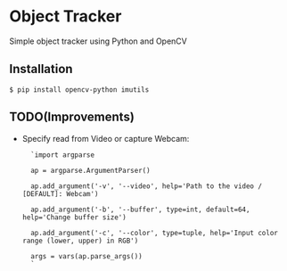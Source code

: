 # Object Tracker 
Simple object tracker using Python and OpenCV

## Installation 

`$ pip install opencv-python imutils`

## TODO(Improvements)
- Specify read from Video or capture Webcam: 
		
		`import argparse
		
		ap = argparse.ArgumentParser()
		
		ap.add_argument('-v', '--video', help='Path to the video / [DEFAULT]: Webcam')
		
		ap.add_argument('-b', '--buffer', type=int, default=64, help='Change buffer size')
		
		ap.add_argument('-c', '--color', type=tuple, help='Input color range (lower, upper) in RGB')
		
		args = vars(ap.parse_args())
		`
